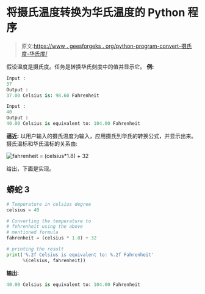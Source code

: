 # 将摄氏温度转换为华氏温度的 Python 程序

> 原文:[https://www . geesforgeks . org/python-program-convert-摄氏度-华氏度/](https://www.geeksforgeeks.org/python-program-to-convert-celsius-to-fahrenheit/)

假设温度是摄氏度。任务是转换华氏刻度中的值并显示它。
**例:**

```py
Input :
37 
Output :
37.00 Celsius is: 98.60 Fahrenheit

Input :
40
Output :
40.00 Celsius is equivalent to: 104.00 Fahrenheit
```

**逼近:**
以用户输入的摄氏温度为输入，应用摄氏到华氏的转换公式，并显示出来。摄氏温标和华氏温标的关系由:

![fahrenheit = (celsius*1.8) + 32 ](img/6dc75ed25da22bc9a27bbc07427d6a43.png "Rendered by QuickLaTeX.com")

给出，下面是实现。

## 蟒蛇 3

```py
# Temperature in celsius degree
celsius = 40

# Converting the temperature to
# fehrenheit using the above
# mentioned formula
fahrenheit = (celsius * 1.8) + 32

# printing the result
print('%.2f Celsius is equivalent to: %.2f Fahrenheit'
      %(celsius, fahrenheit))
```

**输出:**

```py
40.00 Celsius is equivalent to: 104.00 Fahrenheit
```